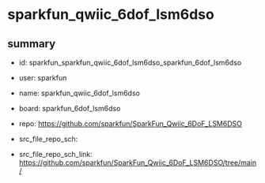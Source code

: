 # sparkfun_qwiic_6dof_lsm6dso
 
## summary 
* id: sparkfun_sparkfun_qwiic_6dof_lsm6dso_sparkfun_6dof_lsm6dso
* user: sparkfun
* name: sparkfun_qwiic_6dof_lsm6dso
* board: sparkfun_6dof_lsm6dso
* repo: https://github.com/sparkfun/SparkFun_Qwiic_6DoF_LSM6DSO



* src_file_repo_sch: 
* src_file_repo_sch_link: https://github.com/sparkfun/SparkFun_Qwiic_6DoF_LSM6DSO/tree/main/




